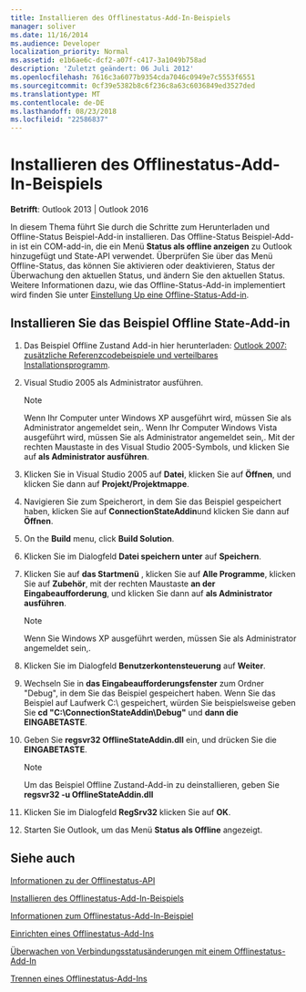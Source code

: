 ```yaml
---
title: Installieren des Offlinestatus-Add-In-Beispiels
manager: soliver
ms.date: 11/16/2014
ms.audience: Developer
localization_priority: Normal
ms.assetid: e1b6ae6c-dcf2-a07f-c417-3a1049b758ad
description: 'Zuletzt geändert: 06 Juli 2012'
ms.openlocfilehash: 7616c3a6077b9354cda7046c0949e7c5553f6551
ms.sourcegitcommit: 0cf39e5382b8c6f236c8a63c6036849ed3527ded
ms.translationtype: MT
ms.contentlocale: de-DE
ms.lasthandoff: 08/23/2018
ms.locfileid: "22586837"
---
```

# <a name="installing-the-sample-offline-state-add-in"></a>Installieren des Offlinestatus-Add-In-Beispiels

  
  
**Betrifft**: Outlook 2013 | Outlook 2016 
  
In diesem Thema führt Sie durch die Schritte zum Herunterladen und Offline-Status Beispiel-Add-in installieren. Das Offline-Status Beispiel-Add-in ist ein COM-add-in, die ein Menü **Status als offline anzeigen** zu Outlook hinzugefügt und State-API verwendet. Überprüfen Sie über das Menü Offline-Status, das können Sie aktivieren oder deaktivieren, Status der Überwachung den aktuellen Status, und ändern Sie den aktuellen Status. Weitere Informationen dazu, wie das Offline-Status-Add-in implementiert wird finden Sie unter [Einstellung Up eine Offline-Status-Add-in](setting-up-an-offline-state-add-in.md).
  
## <a name="install-the-sample-offline-state-add-in"></a>Installieren Sie das Beispiel Offline State-Add-in

1. Das Beispiel Offline Zustand Add-in hier herunterladen: [Outlook 2007: zusätzliche Referenzcodebeispiele und verteilbares Installationsprogramm](http://www.microsoft.com/en-us/download/details.aspx?id=24102).
    
2. Visual Studio 2005 als Administrator ausführen.
    
    > [!NOTE]
    > Wenn Ihr Computer unter Windows XP ausgeführt wird, müssen Sie als Administrator angemeldet sein,. Wenn Ihr Computer Windows Vista ausgeführt wird, müssen Sie als Administrator angemeldet sein,. Mit der rechten Maustaste in des Visual Studio 2005-Symbols, und klicken Sie auf **als Administrator ausführen**. 
  
3. Klicken Sie in Visual Studio 2005 auf **Datei**, klicken Sie auf **Öffnen**, und klicken Sie dann auf **Projekt/Projektmappe**.
    
4. Navigieren Sie zum Speicherort, in dem Sie das Beispiel gespeichert haben, klicken Sie auf **ConnectionStateAddin**und klicken Sie dann auf **Öffnen**.
    
5. On the **Build** menu, click **Build Solution**.
    
6. Klicken Sie im Dialogfeld **Datei speichern unter** auf **Speichern**.
    
7. Klicken Sie auf **das Startmenü** , klicken Sie auf **Alle Programme**, klicken Sie auf **Zubehör**, mit der rechten Maustaste **an der Eingabeaufforderung**, und klicken Sie dann auf **als Administrator ausführen**.
    
    > [!NOTE]
    > Wenn Sie Windows XP ausgeführt werden, müssen Sie als Administrator angemeldet sein,. 
  
8. Klicken Sie im Dialogfeld **Benutzerkontensteuerung** auf **Weiter**.
    
9. Wechseln Sie in **das Eingabeaufforderungsfenster** zum Ordner "Debug", in dem Sie das Beispiel gespeichert haben. Wenn Sie das Beispiel auf Laufwerk C:\ gespeichert, würden Sie beispielsweise geben Sie **cd "C:\ConnectionStateAddin\Debug"** und **dann die EINGABETASTE**. 
    
10. Geben Sie **regsvr32 OfflineStateAddin.dll** ein, und drücken Sie die **EINGABETASTE**. 
    
    > [!NOTE]
    > Um das Beispiel Offline Zustand-Add-in zu deinstallieren, geben Sie **regsvr32 -u OfflineStateAddin.dll**
  
11. Klicken Sie im Dialogfeld **RegSrv32** klicken Sie auf **OK**.
    
12. Starten Sie Outlook, um das Menü **Status als Offline** angezeigt. 
    
## <a name="see-also"></a>Siehe auch



[Informationen zu der Offlinestatus-API](about-the-offline-state-api.md)
  
[Installieren des Offlinestatus-Add-In-Beispiels](installing-the-sample-offline-state-add-in.md)
  
[Informationen zum Offlinestatus-Add-In-Beispiel](about-the-sample-offline-state-add-in.md)
  
[Einrichten eines Offlinestatus-Add-Ins](setting-up-an-offline-state-add-in.md)
  
[Überwachen von Verbindungsstatusänderungen mit einem Offlinestatus-Add-In](monitoring-connection-state-changes-using-an-offline-state-add-in.md)
  
[Trennen eines Offlinestatus-Add-Ins](disconnecting-an-offline-state-add-in.md)

